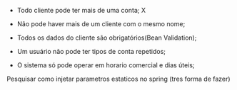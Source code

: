 - Todo cliente pode ter mais de uma conta; X
- Não pode haver mais de um cliente com o mesmo nome;
- Todos os dados do cliente são obrigatórios(Bean Validation);
- Um usuário não pode ter tipos de conta repetidos;


- O sistema só pode operar em horario comercial e dias úteis;

Pesquisar como injetar parametros estaticos no spring (tres forma de fazer)